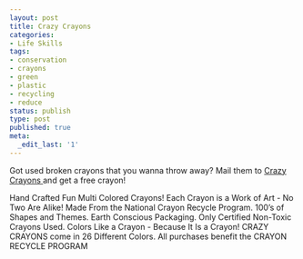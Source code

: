 ```yaml
---
layout: post
title: Crazy Crayons
categories:
- Life Skills
tags:
- conservation
- crayons
- green
- plastic
- recycling
- reduce
status: publish
type: post
published: true
meta:
  _edit_last: '1'
---
```

Got used broken crayons that you wanna throw away? Mail them to [Crazy Crayons ](http://crazycrayons.com/)and get a free crayon!

Hand Crafted Fun Multi Colored Crayons! Each Crayon is a Work of Art - No Two Are Alike! Made From the National Crayon Recycle Program. 100’s of Shapes and Themes. Earth Conscious Packaging. Only Certified Non-Toxic Crayons Used. Colors Like a Crayon - Because It Is a Crayon! CRAZY CRAYONS come in 26 Different Colors. All purchases benefit the CRAYON RECYCLE PROGRAM
